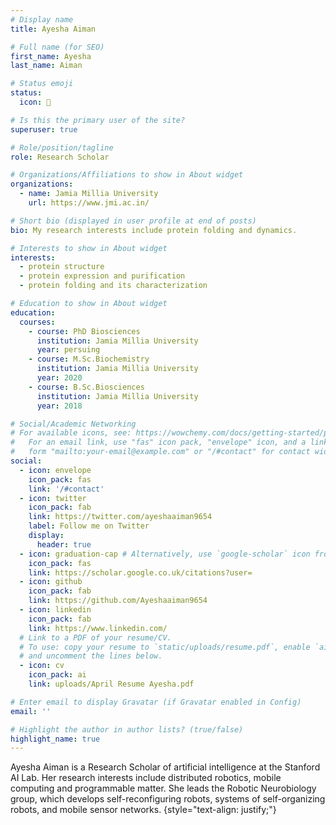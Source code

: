 ```yaml
---
# Display name
title: Ayesha Aiman

# Full name (for SEO)
first_name: Ayesha
last_name: Aiman

# Status emoji
status:
  icon: 🧪

# Is this the primary user of the site?
superuser: true

# Role/position/tagline
role: Research Scholar

# Organizations/Affiliations to show in About widget
organizations:
  - name: Jamia Millia University
    url: https://www.jmi.ac.in/

# Short bio (displayed in user profile at end of posts)
bio: My research interests include protein folding and dynamics.

# Interests to show in About widget
interests:
  - protein structure
  - protein expression and purification
  - protein folding and its characterization 

# Education to show in About widget
education:
  courses:
    - course: PhD Biosciences
      institution: Jamia Millia University 
      year: persuing
    - course: M.Sc.Biochemistry
      institution: Jamia Millia University 
      year: 2020
    - course: B.Sc.Biosciences
      institution: Jamia Millia University 
      year: 2018

# Social/Academic Networking
# For available icons, see: https://wowchemy.com/docs/getting-started/page-builder/#icons
#   For an email link, use "fas" icon pack, "envelope" icon, and a link in the
#   form "mailto:your-email@example.com" or "/#contact" for contact widget.
social:
  - icon: envelope
    icon_pack: fas
    link: '/#contact'
  - icon: twitter
    icon_pack: fab
    link: https://twitter.com/ayeshaaiman9654
    label: Follow me on Twitter
    display:
      header: true
  - icon: graduation-cap # Alternatively, use `google-scholar` icon from `ai` icon pack
    icon_pack: fas
    link: https://scholar.google.co.uk/citations?user=
  - icon: github
    icon_pack: fab
    link: https://github.com/Ayeshaaiman9654
  - icon: linkedin
    icon_pack: fab
    link: https://www.linkedin.com/
  # Link to a PDF of your resume/CV.
  # To use: copy your resume to `static/uploads/resume.pdf`, enable `ai` icons in `params.yaml`,
  # and uncomment the lines below.
  - icon: cv
    icon_pack: ai
    link: uploads/April Resume Ayesha.pdf

# Enter email to display Gravatar (if Gravatar enabled in Config)
email: ''

# Highlight the author in author lists? (true/false)
highlight_name: true
---
```


Ayesha Aiman is a Research Scholar of artificial intelligence at the Stanford AI Lab. Her research interests include distributed robotics, mobile computing and programmable matter. She leads the Robotic Neurobiology group, which develops self-reconfiguring robots, systems of self-organizing robots, and mobile sensor networks.
{style="text-align: justify;"}
